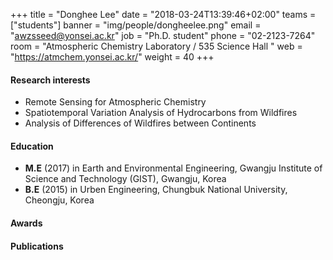 +++
title = "Donghee Lee"
date = "2018-03-24T13:39:46+02:00"
teams = ["students"]
banner = "img/people/dongheelee.png"
email = "awzsseed@yonsei.ac.kr"
job = "Ph.D. student"
phone = "02-2123-7264"
room = "Atmospheric Chemistry Laboratory / 535 Science Hall "
web = "https://atmchem.yonsei.ac.kr/"
weight = 40
+++

#### Research interests
+ Remote Sensing for Atmospheric Chemistry
+ Spatiotemporal Variation Analysis of Hydrocarbons from Wildfires
+ Analysis of Differences of Wildfires between Continents

#### Education
 + **M.E** (2017) in Earth and Environmental Engineering, Gwangju Institute of Science and Technology (GIST), Gwangju, Korea
 + **B.E** (2015) in Urben Engineering, Chungbuk National University, Cheongju, Korea
#### Awards

#### Publications
